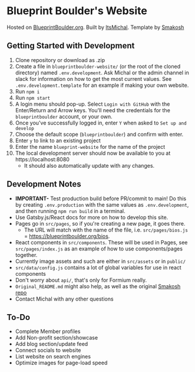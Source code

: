 # Blueprint Boulder's Website

Hosted on [BlueprintBoulder.org](https://blueprintboulder.org). Built by [ItsMichal](https://michal.us). Template by [Smakosh](https://github.com/smakosh/gatsby-portfolio-dev?utm_source=BlueprintBoulder)

## Getting Started with Development

1. Clone repository or download as .zip
2. Create a file in `blueprintboulder-website/` (or the root of the cloned directory) named `.env.development`. Ask Michal or the admin channel in slack for information on how to get the most current values. See `.env.development.template` for an example if making your own website.
3. Run `npm i`
4. Run `npm start`
5. A login menu should pop-up. Select `Login with GitHub` with the Enter/Return and Arrow keys. You'll need the credentials for the `blueprintboulder` account, or your own.
6. Once you've successfully logged in, enter `Y` when asked to `Set up and develop`
7. Choose the default scope (`blueprintboulder`) and confirm with enter.
8. Enter `y` to link to an existing project
9. Enter the name `blueprint-website` for the name of the project
10. The local development server should now be available to you at https://localhost:8080
    - It should also automatically update with any changes.

## Development Notes

- **IMPORTANT-** Test production build before PR/commit to main! Do this by creating `.env.production` with the same values as `.env.development`, and then running `npm run build` in a terminal.
- Use Gatsby.js/React docs for more on how to develop this site.
- Pages go in `src/pages`, so if you're creating a new page, it goes there. 
    - The URL will match with the name of the file, i.e. `src/pages/bios.js` = https://blueprintboulder.org/bios. 
- React components in `src/components`. These will be used in Pages, see `src/pages/index.js` as an example of how to use components/pages together.
- Currently image assets and such are either in `src/assets` or in `public/`
- `src/data/config.js` contains a lot of global variables for use in react components
- Don't worry about `api/`, that's only for Formium really.
- `Original_README.md` might also help, as well as the original [Smakosh repo](https://github.com/smakosh/gatsby-portfolio-dev?utm_source=BlueprintBoulder)
- Contact Michal with any other questions

## To-Do

- Complete Member profiles
- Add Non-profit section/showcase
- Add blog section/update feed
- Connect socials to website
- List website on search engines
- Optimize images for page-load speed